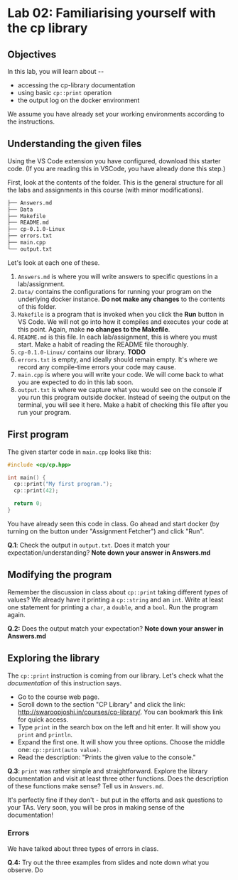 # Lab 02: Familiarising yourself with the cp library

## Objectives

In this lab, you will learn about --

* accessing the cp-library documentation
* using basic `cp::print` operation
* the output log on the docker environment

We assume you have already set your working environments according to the  instructions.

## Understanding the given files

Using the VS Code extension you have configured, download this starter code. (If you are reading this in VSCode, you have already done this step.)

First, look at the contents of the folder. This is the general structure for all the labs and assignments in this course (with minor modifications).

```sh
├── Answers.md
├── Data
├── Makefile
├── README.md
├── cp-0.1.0-Linux
├── errors.txt
├── main.cpp
└── output.txt
```

Let's look at each one of these.

1. `Answers.md` is where you will write answers to specific questions in a lab/assignment.
2. `Data/` contains the configurations for running your program on the underlying docker instance. **Do not make any changes** to the contents of this folder.
3. `Makefile` is a program that is invoked when you click the **Run** button in VS Code. We will not go into how it compiles and executes your code at this point. Again, make **no changes to the Makefile**.
4. `README.md` is this file. In each lab/assignment, this is where you must start. Make a habit of reading the README file thoroughly.
5. `cp-0.1.0-Linux/` contains our library. **TODO**
6. `errors.txt` is empty, and ideally should remain empty. It's where we record any compile-time errors your code may cause.
7. `main.cpp` is where you will write your code. We will come back to what you are expected to do in this lab soon.
8. `output.txt` is where we capture what you would see on the console if you run this program outside docker. Instead of seeing the output on the terminal, you will see it here. Make a habit of checking this file after you run your program.

## First program

The given starter code in `main.cpp` looks like this:

```cpp
#include <cp/cp.hpp>

int main() {
  cp::print("My first program.");
  cp::print(42);

  return 0;
}
```

You have already seen this code in class. Go ahead and start docker (by turning on the button under "Assignment Fetcher") and click "Run".

**Q.1**: Check the output in `output.txt`. Does it match your expectation/understanding? **Note down your answer in Answers.md**

## Modifying the program

Remember the discussion in class about `cp::print` taking different *types* of values? We already have it printing a `cp::string` and an `int`. Write at least one statement for printing a `char`, a `double`, and a `bool`. Run the program again. 

**Q.2:** Does the output match your expectation? **Note down your answer in Answers.md**

## Exploring the library

The `cp::print` instruction is coming from our library. Let's check what the *documentation* of this instruction says.

* Go to the course web page.
* Scroll down to the section "CP Library" and click the link: <http://swaroopjoshi.in/courses/cp-library/>. You can bookmark this link for quick access.
* Type `print` in the search box on the left and hit enter. It will show you `print` and `println`.
* Expand the first one. It will show you three options. Choose the middle one: `cp::print(auto value)`.
* Read the description: "Prints the given value to the console."

**Q.3**: `print` was rather simple and straightforward. Explore the library documentation and visit at least three other functions. Does the description of these functions make sense? Tell us in `Answers.md`.

It's perfectly fine if they don't - but put in the efforts and ask questions to your TAs. Very soon, you will be pros in making sense of the documentation!

### Errors

We have talked about three types of errors in class. 

**Q.4:** Try out the three examples from slides and note down what you observe. Do 